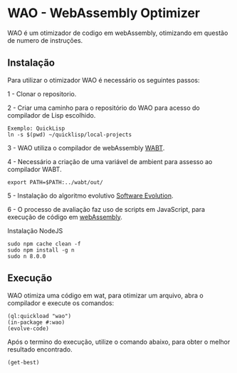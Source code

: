# WAO - WebAssembly Optimizer 
WAO é um otimizador de codigo em webAssembly, otimizando em questão de numero de instruções.

## Instalação

Para utilizar o otimizador WAO é necessário os seguintes passos:

1 - Clonar o repositorio.

2 - Criar uma caminho para o repositório do WAO para acesso do compilador de Lisp escolhido.

```
Exemplo: QuickLisp
ln -s $(pwd) ~/quicklisp/local-projects
```

3 - WAO utiliza o compilador de webAssembly [WABT](https://github.com/WebAssembly/wabt).

4 - Necessário a criação de uma variável de ambient para assesso ao compilador WABT.

```
export PATH=$PATH:../wabt/out/
```

5 -  Instalação do algoritmo evolutivo [Software Evolution](https://github.com/eschulte/software-evolution).


6 - O processo de avaliação faz uso de scripts em JavaScript, para execução de código em [webAssembly](https://webassembly.org/).

Instalação NodeJS

```
sudo npm cache clean -f
sudo npm install -g n
sudo n 8.0.0
```

## Execução

WAO otimiza uma código em wat, para otimizar um arquivo, abra o compilador e execute os comandos:

```
(ql:quickload "wao")
(in-package #:wao)
(evolve-code)
```

Após o termino do execução, utilize o comando abaixo, para obter o melhor resultado encontrado.

```	
(get-best)
```
